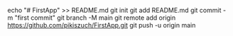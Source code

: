echo "# FirstApp" >> README.md
git init
git add README.md
git commit -m "first commit"
git branch -M main
git remote add origin https://github.com/pikiszuch/FirstApp.git
git push -u origin main